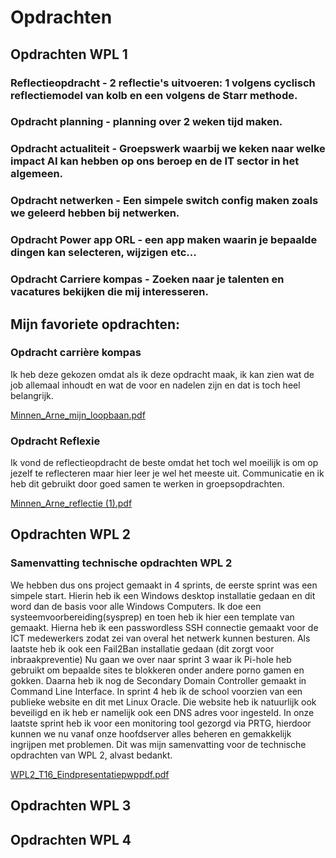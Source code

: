 # Opdrachten

## Opdrachten WPL 1


### Reflectieopdracht - 2 reflectie's uitvoeren: 1 volgens cyclisch reflectiemodel van kolb en een volgens de Starr methode.

### Opdracht planning - planning over 2 weken tijd maken. 

### Opdracht actualiteit - Groepswerk waarbij we keken naar welke impact AI kan hebben op ons beroep en de IT sector in het algemeen.

### Opdracht netwerken - Een simpele switch config maken zoals we geleerd hebben bij netwerken.

### Opdracht Power app ORL - een app maken waarin je bepaalde dingen kan selecteren, wijzigen etc...

### Opdracht Carriere kompas - Zoeken naar je talenten en vacatures bekijken die mij interesseren.


## Mijn favoriete opdrachten:

### Opdracht carrière kompas

Ik heb deze gekozen omdat als ik deze opdracht maak, ik kan zien wat de job allemaal inhoudt en wat de voor en nadelen zijn en dat is toch heel belangrijk.

[Minnen_Arne_mijn_loopbaan.pdf](https://github.com/PXL-Digital-SNE-Werkplekleren/portfolio-ArneMinnenPXL/files/13259331/Minnen_Arne_mijn_loopbaan.pdf)


### Opdracht Reflexie

Ik vond de reflectieopdracht de beste omdat het toch wel moeilijk is om op jezelf te reflecteren maar hier leer je wel het meeste uit.
Communicatie en ik heb dit gebruikt door goed samen te werken in groepsopdrachten.

[Minnen_Arne_reflectie (1).pdf](https://github.com/PXL-Digital-SNE-Werkplekleren/portfolio-ArneMinnenPXL/files/13259332/Minnen_Arne_reflectie.1.pdf)



## Opdrachten WPL 2

### Samenvatting technische opdrachten WPL 2

We hebben dus ons project gemaakt in 4 sprints, de eerste sprint was een simpele start.
Hierin heb ik een Windows desktop installatie gedaan en dit word dan de basis voor alle Windows Computers.
Ik doe een systeemvoorbereiding(sysprep) en toen heb ik hier een template van gemaakt.
Hierna heb ik een passwordless SSH connectie gemaakt voor de ICT medewerkers zodat zei van overal het netwerk kunnen besturen.
Als laatste heb ik ook een Fail2Ban installatie gedaan (dit zorgt voor inbraakpreventie)
Nu gaan we over naar sprint 3 waar ik Pi-hole heb gebruikt om bepaalde sites te blokkeren onder andere porno gamen en gokken.
Daarna heb ik nog de Secondary Domain Controller gemaakt in Command Line Interface.
In sprint 4 heb ik de school voorzien van een publieke website en dit met Linux Oracle.
Die website heb ik natuurlijk ook beveiligd en ik heb er namelijk ook een DNS adres voor ingesteld.
In onze laatste sprint heb ik voor een monitoring tool gezorgd via PRTG, hierdoor kunnen we nu vanaf onze hoofdserver alles beheren en gemakkelijk ingrijpen met problemen.
Dit was mijn samenvatting voor de technische opdrachten van WPL 2, alvast bedankt.




[WPL2_T16_Eindpresentatiepwppdf.pdf](https://github.com/PXL-Digital-SNE-Werkplekleren/portfolio-ArneMinnenPXL/files/15503524/WPL2_T16_Eindpresentatiepwppdf.pdf)






## Opdrachten WPL 3


## Opdrachten WPL 4
